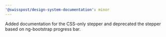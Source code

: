 ```yaml
---
'@swisspost/design-system-documentation': minor
---
```


Added documentation for the CSS-only stepper and deprecated the stepper based on ng-bootstrap progress bar.
